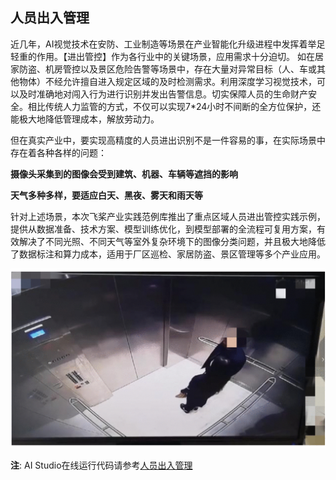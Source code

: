 ## 人员出入管理

近几年，AI视觉技术在安防、工业制造等场景在产业智能化升级进程中发挥着举足轻重的作用。【进出管控】作为各行业中的关键场景，应用需求十分迫切。 如在居家防盗、机房管控以及景区危险告警等场景中，存在大量对异常目标（人、车或其他物体）不经允许擅自进入规定区域的及时检测需求。利用深度学习视觉技术，可以及时准确地对闯入行为进行识别并发出告警信息。切实保障人员的生命财产安全。相比传统人力监管的方式，不仅可以实现7*24小时不间断的全方位保护，还能极大地降低管理成本，解放劳动力。

但在真实产业中，要实现高精度的人员进出识别不是一件容易的事，在实际场景中存在着各种各样的问题：

**摄像头采集到的图像会受到建筑、机器、车辆等遮挡的影响**

**天气多种多样，要适应白天、黑夜、雾天和雨天等**

针对上述场景，本次飞桨产业实践范例库推出了重点区域人员进出管控实践示例，提供从数据准备、技术方案、模型训练优化，到模型部署的全流程可复用方案，有效解决了不同光照、不同天气等室外复杂环境下的图像分类问题，并且极大地降低了数据标注和算力成本，适用于厂区巡检、家居防盗、景区管理等多个产业应用。


![result](./imgs/someone.gif)

**注**: AI Studio在线运行代码请参考[人员出入管理](https://aistudio.baidu.com/aistudio/projectdetail/4094475)
